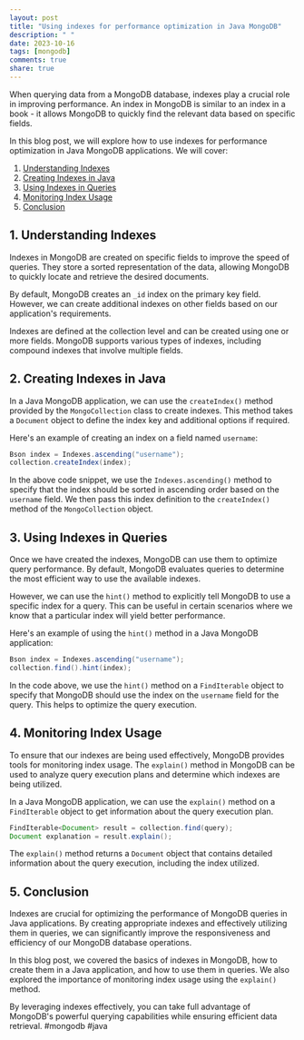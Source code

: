 ```yaml
---
layout: post
title: "Using indexes for performance optimization in Java MongoDB"
description: " "
date: 2023-10-16
tags: [mongodb]
comments: true
share: true
---
```


When querying data from a MongoDB database, indexes play a crucial role in improving performance. An index in MongoDB is similar to an index in a book - it allows MongoDB to quickly find the relevant data based on specific fields.

In this blog post, we will explore how to use indexes for performance optimization in Java MongoDB applications. We will cover:

1. [Understanding Indexes](#understanding-indexes)
2. [Creating Indexes in Java](#creating-indexes-in-java)
3. [Using Indexes in Queries](#using-indexes-in-queries)
4. [Monitoring Index Usage](#monitoring-index-usage)
5. [Conclusion](#conclusion)

## 1. Understanding Indexes

Indexes in MongoDB are created on specific fields to improve the speed of queries. They store a sorted representation of the data, allowing MongoDB to quickly locate and retrieve the desired documents.

By default, MongoDB creates an `_id` index on the primary key field. However, we can create additional indexes on other fields based on our application's requirements.

Indexes are defined at the collection level and can be created using one or more fields. MongoDB supports various types of indexes, including compound indexes that involve multiple fields.

## 2. Creating Indexes in Java

In a Java MongoDB application, we can use the `createIndex()` method provided by the `MongoCollection` class to create indexes. This method takes a `Document` object to define the index key and additional options if required.

Here's an example of creating an index on a field named `username`:

```java
Bson index = Indexes.ascending("username");
collection.createIndex(index);
```

In the above code snippet, we use the `Indexes.ascending()` method to specify that the index should be sorted in ascending order based on the `username` field. We then pass this index definition to the `createIndex()` method of the `MongoCollection` object.

## 3. Using Indexes in Queries

Once we have created the indexes, MongoDB can use them to optimize query performance. By default, MongoDB evaluates queries to determine the most efficient way to use the available indexes.

However, we can use the `hint()` method to explicitly tell MongoDB to use a specific index for a query. This can be useful in certain scenarios where we know that a particular index will yield better performance.

Here's an example of using the `hint()` method in a Java MongoDB application:

```java
Bson index = Indexes.ascending("username");
collection.find().hint(index);
```

In the code above, we use the `hint()` method on a `FindIterable` object to specify that MongoDB should use the index on the `username` field for the query. This helps to optimize the query execution.

## 4. Monitoring Index Usage

To ensure that our indexes are being used effectively, MongoDB provides tools for monitoring index usage. The `explain()` method in MongoDB can be used to analyze query execution plans and determine which indexes are being utilized.

In a Java MongoDB application, we can use the `explain()` method on a `FindIterable` object to get information about the query execution plan.

```java
FindIterable<Document> result = collection.find(query);
Document explanation = result.explain();
```

The `explain()` method returns a `Document` object that contains detailed information about the query execution, including the index utilized.

## 5. Conclusion

Indexes are crucial for optimizing the performance of MongoDB queries in Java applications. By creating appropriate indexes and effectively utilizing them in queries, we can significantly improve the responsiveness and efficiency of our MongoDB database operations.

In this blog post, we covered the basics of indexes in MongoDB, how to create them in a Java application, and how to use them in queries. We also explored the importance of monitoring index usage using the `explain()` method.

By leveraging indexes effectively, you can take full advantage of MongoDB's powerful querying capabilities while ensuring efficient data retrieval. #mongodb #java